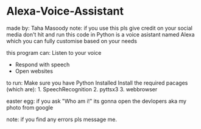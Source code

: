 # Alexa-Voice-Assistant
made by: Taha Masoody
note: if you use this pls give credit on your social media don't hit and run
this code in Python is a voice asistant named Alexa which you can fully customise based on your needs 

this program can:
  Listen to your voice
- Respond with speech
- Open websites
  

to run:
  Make sure you have Python Installed
  Install the required pacages (which are):
    1. SpeechRecognition
    2. pyttsx3
    3. webbrowser

easter egg:
  if you ask "Who am i!" its gonna open the devlopers aka my photo from google

note:
  if you find any errors pls message me.

